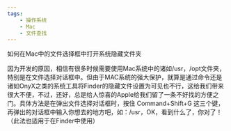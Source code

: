 ```yaml
---
tags:
    - 操作系统
    - Mac
    - 文件查找
---
```


如何在Mac中的文件选择框中打开系统隐藏文件夹

因为开发的原因，相信有很多时候需要使用Mac系统中的诸如/usr，/opt文件夹，特别是在文件选择对话框中。但由于MAC系统的强大保护，就算是通过命令还是诸如OnyX之类的系统工具将Finder的隐藏文件设置为可见也不行，这给我们带来很大不便，不过，还好，总是给人惊喜的Apple给我们留了一条不好找的方便之门。具体方法是在弹出文件选择对话框时，按住 Command+Shift+G 这三个键，再弹出的对话框中输入你想去的地方吧，如：/usr，OK，看到什么了，你对了！（此法也适用于在Finder中使用）

